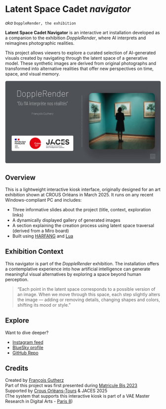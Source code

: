 # Latent Space Cadet _navigator_

_aka_ `DoppleRender, the exhibition`

**Latent Space Cadet Navigator** is an interactive art installation developed as a companion to the exhibition *DoppleRender*, where AI interprets and reimagines photographic realities.

This project allows viewers to explore a curated selection of AI-generated visuals created by navigating through the latent space of a generative model. These synthetic images are derived from original photographs and transformed into alternative realities that offer new perspectives on time, space, and visual memory.

![hero image](img/hero-image.png)

## Overview

This is a lightweight interactive kiosk interface, originally designed for an art exhibition shown at CROUS Orléans in March 2025. It runs on any recent Windows-compliant PC and includes:
- Three informative slides about the project (title, context, exploration links)
- A dynamically displayed gallery of generated images
- A section explaining the creation process using latent space traversal (derived from a Miro board)
- Built using [HARFANG](https://github.com/harfang3d/harfang3d) and [Lua](https://lua.org/)

## Exhibition Context

This navigator is part of the *DoppleRender* exhibition. The installation offers a contemplative experience into how artificial intelligence can generate meaningful visual alternatives by exploring a space beyond human perception.

> “Each point in the latent space corresponds to a possible version of an image. When we move through this space, each step slightly alters the image — adding or removing details, changing shapes and colors, shifting its mood or style.”

## Explore

Want to dive deeper?
- [Instagram feed](https://www.instagram.com/latent.space.cadet/)
- [BlueSky profile](https://bsky.app/profile/latentspacecadet.bsky.social)
- [GitHub Repo](https://github.com/astrofra/latent-space-cadet-navigator)

## Credits

Created by [François Gutherz](https://github.com/astrofra)<br>
Part of this project was first presented during [Matricule Bis 2023](https://sites.google.com/view/matricule-bis-2023)<br>
Supported by [Crous Orléans-Tours](https://www.crous-orleans-tours.fr/) & JACES 2025<br>
(The system that supports this interactive kiosk is part of a VAE Master Research in Digital Arts - [Paris 8](https://www.ati-paris8.fr/))

